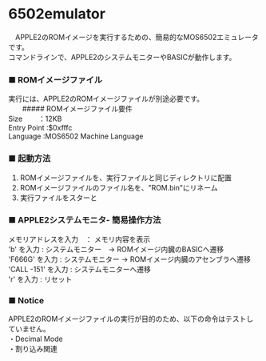 # 6502emulator

　APPLE2のROMイメージを実行するための、簡易的なMOS6502エミュレータです。  
 コマンドラインで、APPLE2のシステムモニターやBASICが動作します。
 
 ### ■ ROMイメージファイル
 
   実行には、APPLE2のROMイメージファイルが別途必要です。  
　　##### ROMイメージファイル要件  
    Size    　　：12KB  
    Entry Point :$0xfffc  
    Language    :MOS6502 Machine Language  
 
 
 ### ■ 起動方法
 
   1. ROMイメージファイルを、実行ファイルと同じディレクトリに配置
   2. ROMイメージファイルのファイル名を、"ROM.bin"にリネーム
   3. 実行ファイルをスターと
 
 
 ### ■ APPLE2システムモニタ- 簡易操作方法
 
   メモリアドレスを入力　： メモリ内容を表示  
   'b' を入力           : システムモニター　→ ROMイメージ内臓のBASICへ遷移  
   'F666G' を入力       : システムモニター  → ROMイメージ内臓のアセンブラへ遷移  
   'CALL -151' を入力   : システムモニターへ遷移  
   'r' を入力           : リセット  


 ### ■ Notice
 
   APPLE2のROMイメージファイルの実行が目的のため、以下の命令はテストしていません。  
   ・Decimal Mode  
   ・割り込み関連  
